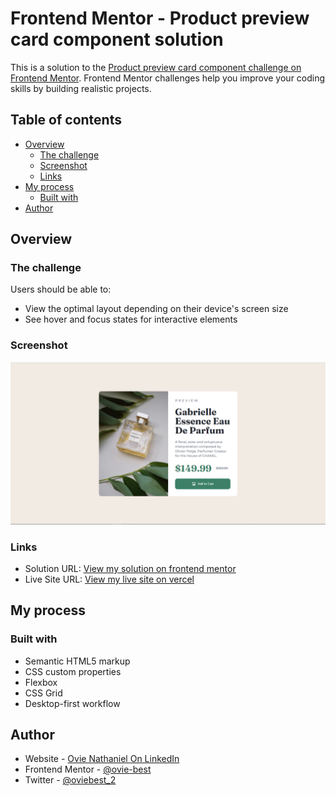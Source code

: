 # Frontend Mentor - Product preview card component solution

This is a solution to the [Product preview card component challenge on Frontend Mentor](https://www.frontendmentor.io/challenges/product-preview-card-component-GO7UmttRfa). Frontend Mentor challenges help you improve your coding skills by building realistic projects. 

## Table of contents

- [Overview](#overview)
  - [The challenge](#the-challenge)
  - [Screenshot](#screenshot)
  - [Links](#links)
- [My process](#my-process)
  - [Built with](#built-with)
- [Author](#author)


## Overview

### The challenge

Users should be able to:

- View the optimal layout depending on their device's screen size
- See hover and focus states for interactive elements

### Screenshot

![](./Screenshot%20.png)


### Links

- Solution URL: [View my solution on frontend mentor](https://your-solution-url.com)
- Live Site URL: [View my live site on vercel](https://your-live-site-url.com)

## My process

### Built with

- Semantic HTML5 markup
- CSS custom properties
- Flexbox
- CSS Grid
- Desktop-first workflow

## Author

- Website - [Ovie Nathaniel On LinkedIn](https://www.linkedin.com/in/ovie-nathaniel/)
- Frontend Mentor - [@ovie-best](https://www.frontendmentor.io/profile/ovie-best)
- Twitter - [@oviebest_2](https://twitter.com/oviebest_2)

